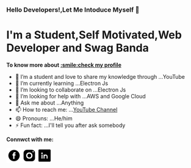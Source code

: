 ### Hello Developers!,Let Me Intoduce Myself 👋

<h1>I'm a Student,Self Motivated,Web Developer and Swag Banda</h1> 
<p><b>To know more about <a href='https://nikhilmadheshya.github.io/deploy-profile/#/'>:smile:check my profile</a></b></p>

- 🔭 I’m a student and love to share my knowledge through ...YouTube
- 🌱 I’m currently learning ...Electron Js
- 👯 I’m looking to collaborate on ...Electron Js
- 🤔 I’m looking for help with ...AWS and Google Cloud
- 💬 Ask me about ...Anything
- 📫 How to reach me: ...[YouTube Channel](https://www.youtube.com/channel/UCfFvyabq1XPMd6w-5YSA57Q)
- 😄 Pronouns: ...He/him
- ⚡ Fun fact: ...I'll tell you after ask somebody

<label><b>Connwct with me:</b></label>
<div style='display:flex; align-items:center'>
<a  href='' style='text-decoration:none'>
<img src='/images/fb.png' height='40px' width='40px' />
</a> 
<a  href='' style='text-decoration:none'>
<img src='/images/insta.png' height='40px' width='40px' />
</a>  
<a  href='' style='text-decoration:none'>
<img src='/images/linkedIn.png' height='40px' width='40px' />
</a>   
</div>





